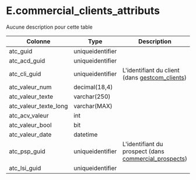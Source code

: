 # E.commercial_clients_attributs

Aucune description pour cette table

Colonne|Type|Description
---|---|---
atc_guid|uniqueidentifier|
atc_acd_guid|uniqueidentifier|
atc_cli_guid|uniqueidentifier|L'identifiant du client (dans [gestcom_clients](generated_gestcom_clients.md)) 
atc_valeur_num|decimal(18,4)|
atc_valeur_texte|varchar(250)|
atc_valeur_texte_long|varchar(MAX)|
atc_acv_valeur|int|
atc_valeur_bool|bit|
atc_valeur_date|datetime|
atc_psp_guid|uniqueidentifier|L'identifiant du prospect (dans [commercial_prospects](generated_commercial_prospects.md)) 
atc_lsi_guid|uniqueidentifier|
